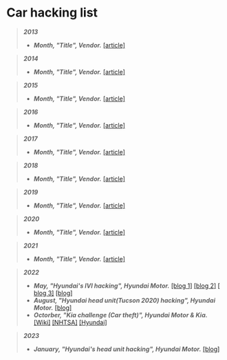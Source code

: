 # Car hacking list
> ***2013***
> - **_Month, "Title", Vendor._** [[article]]( "")

> ***2014***
> - **_Month, "Title", Vendor._** [[article]]( "")

> ***2015***
> - **_Month, "Title", Vendor._** [[article]]( "")

> ***2016***
> - **_Month, "Title", Vendor._** [[article]]( "")

> ***2017***
> - **_Month, "Title", Vendor._** [[article]]( "")

> ***2018***
> - **_Month, "Title", Vendor._** [[article]]( "")

> ***2019***
> - **_Month, "Title", Vendor._** [[article]]( "")

> ***2020***
> - **_Month, "Title", Vendor._** [[article]]( "")

> ***2021***
> - **_Month, "Title", Vendor._** [[article]]( "")

> ***2022***
> - **_May, "Hyundai's IVI hacking", Hyundai Motor._** [[blog 1]](https://programmingwithstyle.com/posts/howihackedmycar/ "How I Hacked my Car") [[blog 2]](https://programmingwithstyle.com/posts/howihackedmycarpart2/) [[
blog 3]](https://programmingwithstyle.com/posts/howihackedmycarpart3/) [[blog]](https://programmingwithstyle.com/posts/howihackedmycarguidescreatingcustomfirmware/)
> - **_August, "Hyundai head unit(Tucson 2020) hacking", Hyundai Motor._** [[blog]](https://xakcop.com/post/hyundai-hack/)
> - **_Octorber, "Kia challenge (Car theft)", Hyundai Motor & Kia._** [[Wiki]](https://en.m.wikipedia.org/wiki/Kia_Challenge) [[NHTSA]](https://www.nhtsa.gov/press-releases/hyundai-kia-campaign-prevent-vehicle-theft) [[Hyundai]](https://www.hyundainews.com/en-us/releases/3768?uuid=lSsVufn8jKhEaxLg2980)

> ***2023***
> - **_January, "Hyundai's head unit hacking", Hyundai Motor._** [[blog]](https://xakcop.com/post/hyundai-hack-2/)
